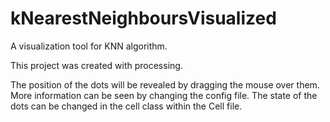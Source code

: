 # kNearestNeighboursVisualized
A visualization tool for KNN algorithm.

This project was created with processing.

The position of the dots will be revealed by dragging the mouse over them.
More information can be seen by changing the config file. The state of the dots can be changed in the cell class within the Cell file.
